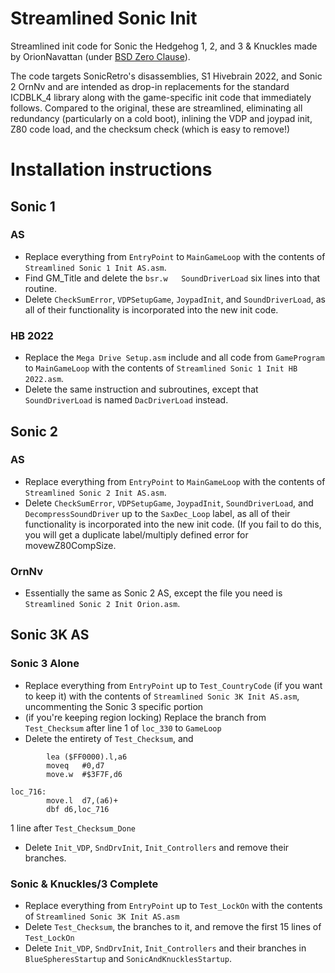 # Streamlined Sonic Init
Streamlined init code for Sonic the Hedgehog 1, 2, and 3 & Knuckles made by OrionNavattan (under [BSD Zero Clause](LICENSE)).

The code targets SonicRetro's disassemblies, S1 Hivebrain 2022, and Sonic 2 OrnNv and are intended as drop-in replacements for the standard ICDBLK_4 library along with the game-specific init code that immediately follows.
Compared to the original, these are streamlined, eliminating all redundancy (particularly on a cold boot), inlining the VDP and joypad init, Z80 code load, and the checksum check (which is easy to remove!)

# Installation instructions

## Sonic 1

### AS
- Replace everything from `EntryPoint` to `MainGameLoop` with the contents of `Streamlined Sonic 1 Init AS.asm`. 
- Find GM_Title and delete the `bsr.w	SoundDriverLoad` six lines into that routine.
- Delete `CheckSumError`, `VDPSetupGame`, `JoypadInit`, and `SoundDriverLoad`, as all of their
functionality is incorporated into the new init code.

### HB 2022
- Replace the `Mega Drive Setup.asm` include and all code from `GameProgram` to `MainGameLoop` with the contents of `Streamlined Sonic 1 Init HB 2022.asm`.
- Delete the same instruction and subroutines, except that `SoundDriverLoad` is named `DacDriverLoad` instead.

## Sonic 2 

### AS 
- Replace everything from `EntryPoint` to `MainGameLoop` with the contents of `Streamlined Sonic 2 Init AS.asm`.
- Delete `CheckSumError`, `VDPSetupGame`, `JoypadInit`, `SoundDriverLoad`, and `DecompressSoundDriver` up to the `SaxDec_Loop` label, as all of their
functionality is incorporated into the new init code. (If you fail to do this, you will get a duplicate label/multiply defined error for movewZ80CompSize.

### OrnNv 
- Essentially the same as Sonic 2 AS, except the file you need is `Streamlined Sonic 2 Init Orion.asm`. 

## Sonic 3K AS

### Sonic 3 Alone
- Replace everything from `EntryPoint` up to `Test_CountryCode` (if you want to keep it) with the contents of `Streamlined Sonic 3K Init AS.asm`, uncommenting the Sonic 3 specific portion
- (if you're keeping region locking) Replace the branch from `Test_Checksum` after line 1 of `loc_330` to `GameLoop`
- Delete the entirety of `Test_Checksum`, and
```
		lea	($FF0000).l,a6
		moveq	#0,d7
		move.w	#$3F7F,d6

loc_716:
		move.l	d7,(a6)+
		dbf	d6,loc_716
```
1 line after `Test_Checksum_Done`
- Delete `Init_VDP`, `SndDrvInit`, `Init_Controllers` and remove their branches.

### Sonic & Knuckles/3 Complete
- Replace everything from `EntryPoint` up to `Test_LockOn` with the contents of `Streamlined Sonic 3K Init AS.asm`
- Delete `Test_Checksum`, the branches to it, and remove the first 15 lines of `Test_LockOn`
- Delete `Init_VDP`, `SndDrvInit`, `Init_Controllers` and their branches in `BlueSpheresStartup` and `SonicAndKnucklesStartup`.
